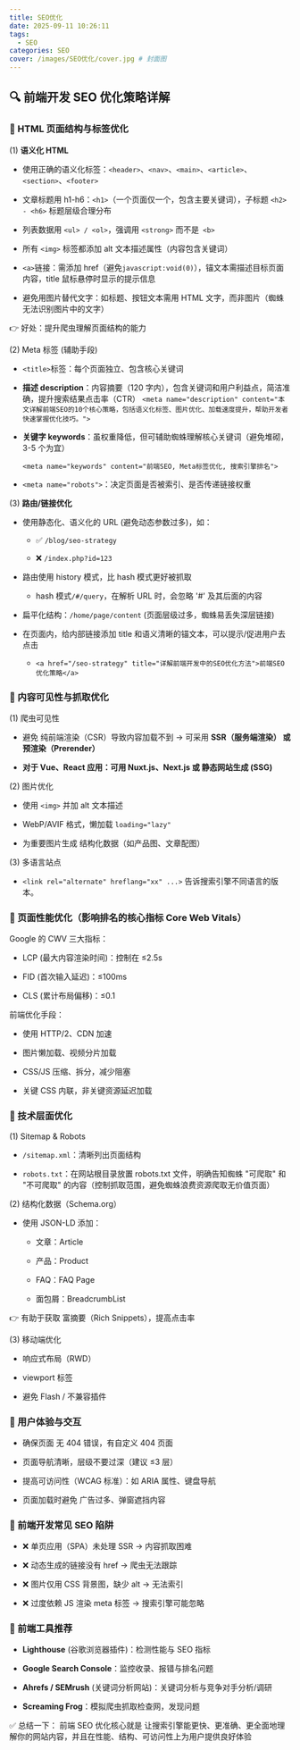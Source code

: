 ```yaml
---
title: SEO优化
date: 2025-09-11 10:26:11
tags:
  - SEO
categories: SEO
cover: /images/SEO优化/cover.jpg # 封面图
---
```


## 🔍 前端开发 SEO 优化策略详解

### 🔹 HTML 页面结构与标签优化

(1) **语义化 HTML**

- 使用正确的语义化标签：`<header>`、`<nav>`、`<main>`、`<article>`、`<section>`、`<footer>`

- 文章标题用 h1-h6：`<h1>`（一个页面仅一个，包含主要关键词），子标题 `<h2> - <h6>` 标题层级合理分布

- 列表数据用 `<ul> / <ol>`，强调用 `<strong>` 而不是` <b>`

- 所有 `<img>` 标签都添加 alt 文本描述属性（内容包含关键词）

- `<a>`链接：需添加 href（避免`javascript:void(0)`），锚文本需描述目标页面内容，title 鼠标悬停时显示的提示信息

- 避免用图片替代文字：如标题、按钮文本需用 HTML 文字，而非图片（蜘蛛无法识别图片中的文字）

👉 好处：提升爬虫理解页面结构的能力

(2) Meta 标签 (辅助手段)

- `<title>`标签：每个页面独立、包含核心关键词

- **描述 description**：内容摘要（120 字内），包含关键词和用户利益点，简洁准确，提升搜索结果点击率（CTR）
  `<meta name="description" content="本文详解前端SEO的10个核心策略，包括语义化标签、图片优化、加载速度提升，帮助开发者快速掌握优化技巧。">`

- **关键字 keywords**：虽权重降低，但可辅助蜘蛛理解核心关键词（避免堆砌，3-5 个为宜）

  `<meta name="keywords" content="前端SEO, Meta标签优化, 搜索引擎排名">`

- `<meta name="robots">`：决定页面是否被索引、是否传递链接权重

(3) **路由/链接优化**

- 使用静态化、语义化的 URL (避免动态参数过多)，如：

  - ✅ `/blog/seo-strategy`

  - ❌ `/index.php?id=123`

- 路由使用 history 模式，比 hash 模式更好被抓取

  - hash 模式`/#/query`，在解析 URL 时，会忽略 '#' 及其后面的内容

- 扁平化结构：`/home/page/content` (页面层级过多，蜘蛛易丢失深层链接)

- 在页面内，给内部链接添加 title 和语义清晰的锚文本，可以提示/促进用户去点击

  - `<a href="/seo-strategy" title="详解前端开发中的SEO优化方法">前端SEO优化策略</a>`

### 🔹 内容可见性与抓取优化

(1) 爬虫可见性

- 避免 纯前端渲染（CSR）导致内容加载不到 → 可采用 **SSR（服务端渲染） 或 预渲染（Prerender）**

- **对于 Vue、React 应用：可用 Nuxt.js、Next.js 或 静态网站生成 (SSG)**

(2) 图片优化

- 使用 `<img>` 并加 alt 文本描述

- WebP/AVIF 格式，懒加载 `loading="lazy"`

- 为重要图片生成 结构化数据（如产品图、文章配图）

(3) 多语言站点

- `<link rel="alternate" hreflang="xx" ...>` 告诉搜索引擎不同语言的版本。

### 🔹 页面性能优化（影响排名的核心指标 Core Web Vitals）

Google 的 CWV 三大指标：

- LCP (最大内容渲染时间)：控制在 ≤2.5s

- FID (首次输入延迟)：≤100ms

- CLS (累计布局偏移)：≤0.1

前端优化手段：

- 使用 HTTP/2、CDN 加速

- 图片懒加载、视频分片加载

- CSS/JS 压缩、拆分，减少阻塞

- 关键 CSS 内联，非关键资源延迟加载

### 🔹 技术层面优化

(1) Sitemap & Robots

- `/sitemap.xml`：清晰列出页面结构

- `robots.txt`：在网站根目录放置 robots.txt 文件，明确告知蜘蛛 "可爬取" 和 "不可爬取" 的内容（控制抓取范围，避免蜘蛛浪费资源爬取无价值页面）

(2) 结构化数据（Schema.org）

- 使用 JSON-LD 添加：

  - 文章：Article

  - 产品：Product

  - FAQ：FAQ Page

  - 面包屑：BreadcrumbList

👉 有助于获取 富摘要（Rich Snippets），提高点击率

(3) 移动端优化

- 响应式布局（RWD）

- viewport 标签

- 避免 Flash / 不兼容插件

### 🔹 用户体验与交互

- 确保页面 无 404 错误，有自定义 404 页面

- 页面导航清晰，层级不要过深（建议 ≤3 层）

- 提高可访问性（WCAG 标准）：如 ARIA 属性、键盘导航

- 页面加载时避免 广告过多、弹窗遮挡内容

### 🔹 前端开发常见 SEO 陷阱

- ❌ 单页应用（SPA）未处理 SSR → 内容抓取困难

- ❌ 动态生成的链接没有 href → 爬虫无法跟踪

- ❌ 图片仅用 CSS 背景图，缺少 alt → 无法索引

- ❌ 过度依赖 JS 渲染 meta 标签 → 搜索引擎可能忽略

### 🔹 前端工具推荐

- **Lighthouse** (谷歌浏览器插件)：检测性能与 SEO 指标

- **Google Search Console**：监控收录、报错与排名问题

- **Ahrefs / SEMrush** (关键词分析网站)：关键词分析与竞争对手分析/调研

- **Screaming Frog**：模拟爬虫抓取检查网，发现问题

✅ 总结一下：
前端 SEO 优化核心就是 让搜索引擎能更快、更准确、更全面地理解你的网站内容，并且在性能、结构、可访问性上为用户提供良好体验
